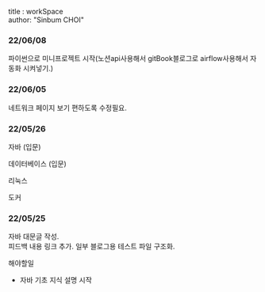 
title : workSpace  
author: "Sinbum CHOI"

### 22/06/08
파이썬으로 미니프로젝트 시작(노션api사용해서 gitBook블로그로 airflow사용해서 자동화 시켜넣기.)

### 22/06/05
네트워크 페이지 보기 편하도록 수정필요.


### 22/05/26

자바 (입문)

데이터베이스 (입문)

리눅스

도커


### 22/05/25

자바 대문글 작성.  
피드백 내용 링크 추가. 일부 블로그용 테스트 파일 구조화.

해야할일
- 자바 기초 지식 설명 시작




